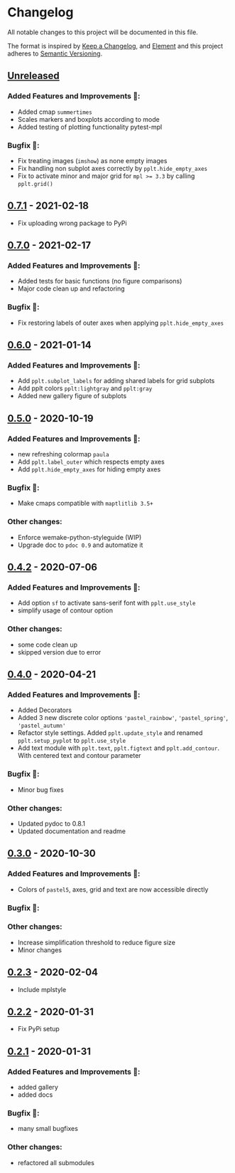 # Changelog
All notable changes to this project will be documented in this file.

The format is inspired by [Keep a Changelog](https://keepachangelog.com/en/1.0.0/),
and [Element](https://github.com/vector-im/element-android)
and this project adheres to [Semantic Versioning](https://semver.org/spec/v2.0.0.html).

## [Unreleased]
### Added Features and Improvements 🙌:
- Added cmap `summertimes`
- Scales markers and boxplots according to mode
- Added testing of plotting functionality pytest-mpl

### Bugfix 🐛:
- Fix treating images (`imshow`) as none empty images
- Fix handling non subplot axes correctly by `pplt.hide_empty_axes`
- Fix to activate minor and major grid for `mpl >= 3.3` by calling `pplt.grid()`


## [0.7.1] - 2021-02-18
- Fix uploading wrong package to PyPi


## [0.7.0] - 2021-02-17
### Added Features and Improvements 🙌:
- Added tests for basic functions (no figure comparisons)
- Major code clean up and refactoring

### Bugfix 🐛:
- Fix restoring labels of outer axes when applying `pplt.hide_empty_axes`


## [0.6.0] - 2021-01-14
### Added Features and Improvements 🙌:
- Add `pplt.subplot_labels` for adding shared labels for grid subplots
- Add pplt colors `pplt:lightgray` and `pplt:gray`
- Added new gallery figure of subplots

## [0.5.0] - 2020-10-19
### Added Features and Improvements 🙌:
- new refreshing colormap `paula`
- Add `pplt.label_outer` which respects empty axes
- Add `pplt.hide_empty_axes` for hiding empty axes

### Bugfix 🐛:
- Make cmaps compatible with `maptlitlib 3.5+`

### Other changes:
- Enforce wemake-python-styleguide (WIP)
- Upgrade doc to `pdoc 0.9` and automatize it


## [0.4.2] - 2020-07-06
### Added Features and Improvements 🙌:
- Add option `sf` to activate sans-serif font with `pplt.use_style`
- simplify usage of contour option

### Other changes:
- some code clean up
- skipped version due to error


## [0.4.0] - 2020-04-21
### Added Features and Improvements 🙌:
- Added Decorators
- Added 3 new discrete color options `'pastel_rainbow'`, `'pastel_spring'`, `'pastel_autumn'`
- Refactor style settings. Added `pplt.update_style` and renamed `pplt.setup_pyplot` to `pplt.use_style`
- Add text module with `pplt.text`, `pplt.figtext` and `pplt.add_contour`. With centered text and contour parameter

### Bugfix 🐛:
- Minor bug fixes

### Other changes:
- Updated pydoc to 0.8.1
- Updated documentation and readme


## [0.3.0] - 2020-10-30
### Added Features and Improvements 🙌:
- Colors of `pastel5`, axes, grid and text are now accessible directly

### Bugfix 🐛:

### Other changes:
- Increase simplification threshold to reduce figure size
- Minor changes


## [0.2.3] - 2020-02-04
- Include mplstyle


## [0.2.2] - 2020-01-31
- Fix PyPi setup


## [0.2.1] - 2020-01-31
### Added Features and Improvements 🙌:
- added gallery
- added docs

### Bugfix 🐛:
- many small bugfixes

### Other changes:
- refactored all submodules

[Unreleased]: https://github.com/braniii/prettypyplot/compare/v0.7.1...master
[0.7.1]: https://gitlab.com/braniii/prettypyplot/compare/v0.7.0...v0.7.1
[0.7.0]: https://gitlab.com/braniii/prettypyplot/compare/v0.6.0...v0.7.0
[0.6.0]: https://gitlab.com/braniii/prettypyplot/compare/v0.5.0...v0.6.0
[0.5.0]: https://gitlab.com/braniii/prettypyplot/compare/v0.4.2...v0.5.0
[0.4.2]: https://gitlab.com/braniii/prettypyplot/compare/v0.4.0...v0.4.2
[0.4.0]: https://gitlab.com/braniii/prettypyplot/compare/v0.3.0...v0.4.0
[0.3.0]: https://gitlab.com/braniii/prettypyplot/compare/v0.2.3...v0.3.0
[0.2.3]: https://gitlab.com/braniii/prettypyplot/compare/v0.2.2...v0.2.3
[0.2.2]: https://gitlab.com/braniii/prettypyplot/compare/v0.2.1...v0.2.2
[0.2.1]: https://gitlab.com/braniii/prettypyplot/tree/v0.2.1
